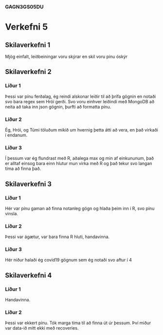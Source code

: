 ### GAGN3GS05DU
# Verkefni 5

## Skilaverkefni 1
Mjög einfalt, leiðbeiningar voru skýrar en skil voru pínu óskýr

## Skilaverkefni 2
### Liður 1
Þessi var pínu ferðalag, ég reindi alskonar leiðir til að þrífa gögnin en notaði svo bara regex sem Hrói gerði.
Svo voru einhver leiðindi með MongoDB að neita að taka inn json gögnin, þurfti að formatta pínu.

### Liður 2
Ég, Hrói, og Túmi töluðum mikið um hvernig þetta átti að vera, en það virkaði í endanum.

### Liður 3
Í þessum var ég flundrast með R, aðalega max og min af einkununum, það er alltaf einsog bara einn hlutur mun virka með R og það tekur svo langan tíma að finna það.

## Skilaverkefni 3
### Liður 1
Hér var pínu gaman að finna notanleg gögn og hlaða þeim inn í R, svo pínu vinsla.

### Liður 2
Þessi var ágætur, var bara finna R hluti, handavinna.

### Liður 3
Hér niður halaði ég covid19 gögnum sem ég notaði svo aftur í 4

## Skilaverkefni 4
### Liður 1
Handavinna.

### Liður 2
Þessi var ekkert pínu. Tók marga tíma til að finna út úr þessum. Því miður var data-ið mitt ekki með recoveries.
